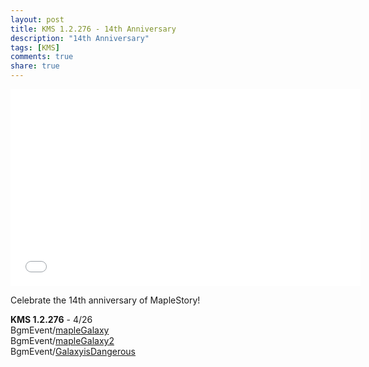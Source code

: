 ```yaml
---
layout: post
title: KMS 1.2.276 - 14th Anniversary
description: "14th Anniversary"
tags: [KMS]
comments: true
share: true
---
```


<iframe width="560" height="315" src="//www.youtube.com/embed/videoseries?list=PLARr36qkoiWa2DWgiv66L_xxbiPQTKCeH" frameborder="0" allowfullscreen></iframe>

Celebrate the 14th anniversary of MapleStory!

<b>KMS 1.2.276</b> - 4/26  
BgmEvent/<a href="https://youtu.be/4vxWNgyegPw">mapleGalaxy</a>  
BgmEvent/<a href="https://youtu.be/d9L1LSCUrk8">mapleGalaxy2</a>  
BgmEvent/<a href="https://youtu.be/phyPERSwSKg">GalaxyisDangerous</a>
